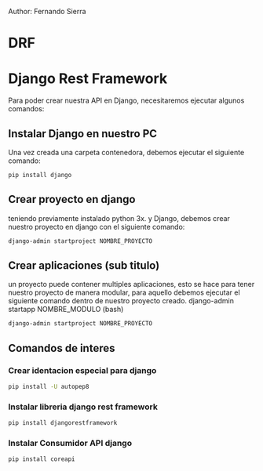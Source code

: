 Author: Fernando Sierra
# DRF

# Django Rest Framework

Para poder crear nuestra API en Django, necesitaremos ejecutar algunos comandos:

## Instalar Django en nuestro PC

Una vez creada una carpeta contenedora, debemos ejecutar el siguiente comando:
```bash
pip install django
```

## Crear proyecto en django
teniendo previamente instalado python 3x. y Django, debemos crear nuestro proyecto en django con el siguiente comando:

```bash
django-admin startproject NOMBRE_PROYECTO
```

## Crear aplicaciones (sub titulo)
un proyecto puede contener multiples aplicaciones, esto se hace para tener nuestro proyecto de manera modular, para aquello debemos ejecutar el siguiente comando dentro de nuestro proyecto creado.
django-admin startapp NOMBRE_MODULO (bash)
```bash
django-admin startproject NOMBRE_PROYECTO
```

## Comandos de interes
### Crear identacion especial para django
```bash
pip install -U autopep8
```
### Instalar libreria django rest framework
```bash
pip install djangorestframework
```
### Instalar Consumidor API django
```bash
pip install coreapi
```

